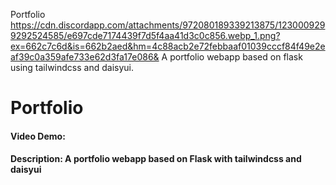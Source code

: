 Portfolio
https://cdn.discordapp.com/attachments/972080189339213875/1230009299292524585/e697cde7174439f7d5f4aa41d3c0c856.webp_1.png?ex=662c7c6d&is=662b2aed&hm=4c88acb2e72febbaaf01039cccf84f49e2eaf39c0a359afe733e62d3fa17e086&
A portfolio webapp based on flask using tailwindcss and daisyui.

# Portfolio
#### Video Demo:  <URL HERE>
#### Description: A portfolio webapp based on Flask with tailwindcss and daisyui